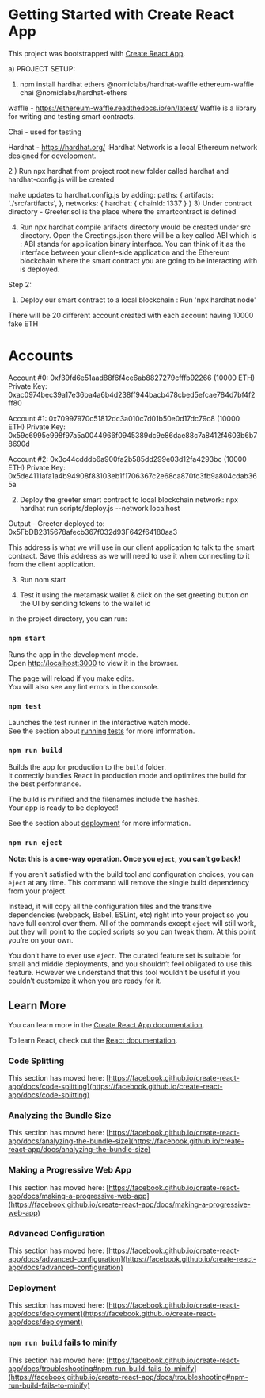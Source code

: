 # Getting Started with Create React App
This project was bootstrapped with [Create React App](https://github.com/facebook/create-react-app).

a) PROJECT SETUP:
1) npm install hardhat ethers @nomiclabs/hardhat-waffle  ethereum-waffle chai @nomiclabs/hardhat-ethers


waffle - https://ethereum-waffle.readthedocs.io/en/latest/
Waffle is a library for writing and testing smart contracts.

Chai - used for testing

Hardhat - https://hardhat.org/ :Hardhat Network is a local Ethereum network designed for development.


 2 ) Run npx hardhat from project root
new folder called hardhat and hardhat-config.js will be created


make updates to hardhat.config.js by adding:  paths: {
                                                artifacts: './src/artifacts',
                                              },
                                              networks: {
                                                hardhat: {
                                                    chainId: 1337
                                                }
                                              }
3) Under contract directory - Greeter.sol is the place where the smartcontract is defined

4) Run npx hardhat compile
arifacts directory would be created under src directory.
Open the Greetings.json there will be a key called ABI which is :
ABI stands for application binary interface. You can think of it as the interface between your client-side application and the Ethereum blockchain where the smart contract you are going to be interacting with is deployed.

Step 2:
1) Deploy our smart contract to a local blockchain  : Run 'npx hardhat node'

There will be 20 different account created with each account having 10000 fake ETH


Accounts
========
Account #0: 0xf39fd6e51aad88f6f4ce6ab8827279cfffb92266 (10000 ETH)
Private Key: 0xac0974bec39a17e36ba4a6b4d238ff944bacb478cbed5efcae784d7bf4f2ff80

Account #1: 0x70997970c51812dc3a010c7d01b50e0d17dc79c8 (10000 ETH)
Private Key: 0x59c6995e998f97a5a0044966f0945389dc9e86dae88c7a8412f4603b6b78690d

Account #2: 0x3c44cdddb6a900fa2b585dd299e03d12fa4293bc (10000 ETH)
Private Key: 0x5de4111afa1a4b94908f83103eb1f1706367c2e68ca870fc3fb9a804cdab365a


2) Deploy the greeter smart contract to local blockchain network:
npx hardhat run scripts/deploy.js --network localhost

Output - Greeter deployed to: 0x5FbDB2315678afecb367f032d93F642f64180aa3

This address is what we will use in our client application to talk to the smart contract. Save this address
 as we will need to use it when connecting to it from the client application.

3) Run nom start

4) Test it using the metamask wallet & click on the set greeting button on the UI by sending tokens to the wallet id


In the project directory, you can run:

### `npm start`

Runs the app in the development mode.\
Open [http://localhost:3000](http://localhost:3000) to view it in the browser.

The page will reload if you make edits.\
You will also see any lint errors in the console.

### `npm test`

Launches the test runner in the interactive watch mode.\
See the section about [running tests](https://facebook.github.io/create-react-app/docs/running-tests) for more information.

### `npm run build`

Builds the app for production to the `build` folder.\
It correctly bundles React in production mode and optimizes the build for the best performance.

The build is minified and the filenames include the hashes.\
Your app is ready to be deployed!

See the section about [deployment](https://facebook.github.io/create-react-app/docs/deployment) for more information.

### `npm run eject`

**Note: this is a one-way operation. Once you `eject`, you can’t go back!**

If you aren’t satisfied with the build tool and configuration choices, you can `eject` at any time. This command will remove the single build dependency from your project.

Instead, it will copy all the configuration files and the transitive dependencies (webpack, Babel, ESLint, etc) right into your project so you have full control over them. All of the commands except `eject` will still work, but they will point to the copied scripts so you can tweak them. At this point you’re on your own.

You don’t have to ever use `eject`. The curated feature set is suitable for small and middle deployments, and you shouldn’t feel obligated to use this feature. However we understand that this tool wouldn’t be useful if you couldn’t customize it when you are ready for it.

## Learn More

You can learn more in the [Create React App documentation](https://facebook.github.io/create-react-app/docs/getting-started).

To learn React, check out the [React documentation](https://reactjs.org/).

### Code Splitting

This section has moved here: [https://facebook.github.io/create-react-app/docs/code-splitting](https://facebook.github.io/create-react-app/docs/code-splitting)

### Analyzing the Bundle Size

This section has moved here: [https://facebook.github.io/create-react-app/docs/analyzing-the-bundle-size](https://facebook.github.io/create-react-app/docs/analyzing-the-bundle-size)

### Making a Progressive Web App

This section has moved here: [https://facebook.github.io/create-react-app/docs/making-a-progressive-web-app](https://facebook.github.io/create-react-app/docs/making-a-progressive-web-app)

### Advanced Configuration

This section has moved here: [https://facebook.github.io/create-react-app/docs/advanced-configuration](https://facebook.github.io/create-react-app/docs/advanced-configuration)

### Deployment

This section has moved here: [https://facebook.github.io/create-react-app/docs/deployment](https://facebook.github.io/create-react-app/docs/deployment)

### `npm run build` fails to minify

This section has moved here: [https://facebook.github.io/create-react-app/docs/troubleshooting#npm-run-build-fails-to-minify](https://facebook.github.io/create-react-app/docs/troubleshooting#npm-run-build-fails-to-minify)
